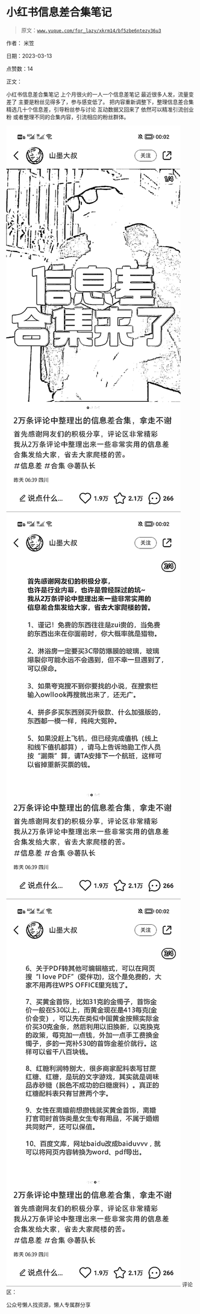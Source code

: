 # 小红书信息差合集笔记

> 原文：[`www.yuque.com/for_lazy/xkrm14/bf5zbe6ntezy36u3`](https://www.yuque.com/for_lazy/xkrm14/bf5zbe6ntezy36u3)



作者： 米笠



日期：2023-03-13



点赞数：14



正文：



小红书信息差合集笔记 上个月很火的一人一个信息差笔记 最近很多人发，流量变差了 主要是粉丝见得多了，参与感变低了。 把内容重新调整下，整理信息差合集 精选几十个信息差，引导粉丝参与讨论 互动数据又回来了 依然可以精准引流创业粉 或者整理不同的合集内容，引流相应的粉丝群体。



![](img/c9ea100438abbf363ecb4e9ad0834c1d.png)  <ne-p id="u3cbcb291" data-lake-id="u3cbcb291">![](img/07a6b846513921094f27998d897e3fc6.png)  <ne-p id="uedfadf7b" data-lake-id="uedfadf7b">![](img/25bffaf8b13a6c61bbdeb1d7f46482b7.png)  <ne-p id="udc1eefb9" data-lake-id="udc1eefb9">评论区：



公众号懒人找资源，懒人专属群分享

</ne-p></ne-p></ne-p>